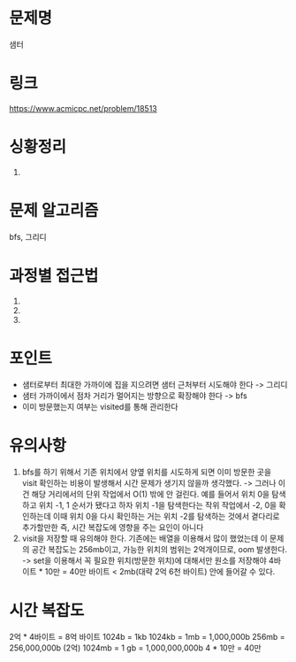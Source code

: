 # 문제명
샘터

# 링크
https://www.acmicpc.net/problem/18513

# 싱황정리
1. 

# 문제 알고리즘
bfs, 그리디

# 과정별 접근법
1. 
2. 
3. 

# 포인트
- 샘터로부터 최대한 가까이에 집을 지으려면 샘터 근처부터 시도해야 한다 -> 그리디
- 샘터 가까이에서 점차 거리가 멀어지는 방향으로 확장해야 한다 -> bfs
- 이미 방문했는지 여부는 visited를 통해 관리한다



# 유의사항
1. bfs를 하기 위해서 기존 위치에서 양옆 위치를 시도하게 되면 이미 방문한 곳을 visit 확인하는
비용이 발생해서 시간 문제가 생기지 않을까 생각했다.
-> 그러나 이건 해당 거리에서의 단위 작업에서 O(1) 밖에 안 걸린다.
예를 들어서 위치 0을 탐색하고 위치 -1, 1 순서가 됐다고 하자
위치 -1을 탐색한다는 작위 작업에서 -2, 0을 확인하는데 
이때 위치 0을 다시 확인하는 거는 위치 -2를 탐색하는 것에서 곁다리로 추가할만한
즉, 시간 복잡도에 영향을 주는 요인이 아니다
2. visit을 저장할 때 유의해야 한다. 기존에는 배열을 이용해서 많이 했었는데
이 문제의 공간 복잡도는 256mb이고, 가능한 위치의 범위는 2억개이므로, oom 발생한다.
-> set을 이용해서 꼭 필요한 위치(방문한 위치)에 대해서만 원소를 저장해야 4바이트 * 10만 = 40만 바이트 < 2mb(대략 2억 6천 바이트) 안에 들어갈 수 있다.

# 시간 복잡도

2억 * 4바이트 = 8억 바이트
1024b = 1kb
1024kb = 1mb = 1,000,000b
256mb = 256,000,000b (2억)
1024mb = 1 gb = 1,000,000,000b
4 * 10만 = 40만